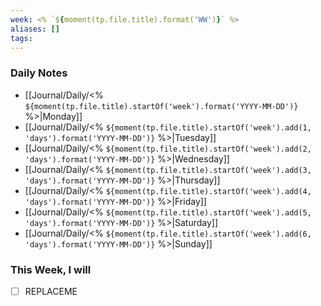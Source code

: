 ```yaml
---
week: <% `${moment(tp.file.title).format('WW')}` %>
aliases: []
tags:
---
```


### Daily Notes

- [[Journal/Daily/<% `${moment(tp.file.title).startOf('week').format('YYYY-MM-DD')}` %>|Monday]]
- [[Journal/Daily/<% `${moment(tp.file.title).startOf('week').add(1, 'days').format('YYYY-MM-DD')}` %>|Tuesday]]
- [[Journal/Daily/<% `${moment(tp.file.title).startOf('week').add(2, 'days').format('YYYY-MM-DD')}` %>|Wednesday]]
- [[Journal/Daily/<% `${moment(tp.file.title).startOf('week').add(3, 'days').format('YYYY-MM-DD')}` %>|Thursday]]
- [[Journal/Daily/<% `${moment(tp.file.title).startOf('week').add(4, 'days').format('YYYY-MM-DD')}` %>|Friday]]
- [[Journal/Daily/<% `${moment(tp.file.title).startOf('week').add(5, 'days').format('YYYY-MM-DD')}` %>|Saturday]]
- [[Journal/Daily/<% `${moment(tp.file.title).startOf('week').add(6, 'days').format('YYYY-MM-DD')}` %>|Sunday]]

### This Week, I will

- [ ] REPLACEME
